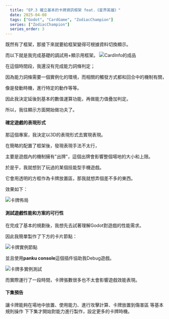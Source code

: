 ```yaml
---
  title: "EP.3 確立基本的卡牌資訊框架 feat.《星界英雄》"
  date: 2025-04-08
  tags: ["Godot", "CardGame", "ZodiacChampion"]
  series: ["ZodiacChampion"]
  series_order: 3
---
```


既然有了框架，那接下來就要給框架變得可根據資料切換顯示。

而以下就是我完成基礎的調試用+顯示用框架。
![CardInfo的成品](/godot-card-game-ep3/img_1.png)

在這個時間段，我還沒有完成能力詞條判定；

因為能力詞條需要一個實例化的環境，而相關的觸發方式都和回合中的機制有關，

像是發動時機，進行特定的動作等等。

因此我決定延後到基本的數值運算功能，再做能力值疊加判定。

所以，我往顯示方面開始做功夫了。

#### 確定遊戲的表現形式

那這個專案，我決定以3D的表現形式去實現表現。

在簡略的配置了框架後，發現表現手法不太行，

主要是遊戲內的機制擁有"出牌"，這個出牌會影響整個場地的大小和上限。

於是乎，我就想到了玩過的某個技能型手機遊戲。

它會用透明的方框作為卡牌放置區，那我就想弄個差不多的東西。

效果如下：

![卡牌佈局](/godot-card-game-ep3/img_4.png)

#### 測試遊戲性能和方案的可行性

在完成了基本的規劃後，我想先去試著理解Godot對遊戲的性能需求。

因此我簡單製作了下方的卡片節點：

![卡牌實例節點](/godot-card-game-ep3/img_2.png)

並且使用**panku console**這個插件協助我Debug遊戲。

![卡牌多實例測試](/godot-card-game-ep3/img_3.png)

而實際運行了一段時間，卡牌張數很多也不太會影響遊戲效能表現。

#### 下集預告

讓卡牌能夠在場地中放置、使用能力、進行攻擊計算、卡牌放置到傷害區 等基本規則操作
下下集才開始對能力進行製作，設定更多的卡牌時機。
